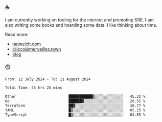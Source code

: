 ### ☕

I am currently working on tooling for the internet and promoting SRE. I am also writing some books and hoarding some data. I like thinking about time. 

Read more:

 - [natwelch.com](https://natwelch.com)
 - [@icco@merveilles.town](https://merveilles.town/@icco)
 - [blog](https://writing.natwelch.com)

### 🕒

<!--START_SECTION:waka-->

```txt
From: 12 July 2024 - To: 11 August 2024

Total Time: 45 hrs 25 mins

Other                        ███████████▒░░░░░░░░░░░░░   45.32 %
Go                           ██████▓░░░░░░░░░░░░░░░░░░   26.55 %
Terraform                    ██▓░░░░░░░░░░░░░░░░░░░░░░   10.77 %
YAML                         █▒░░░░░░░░░░░░░░░░░░░░░░░   05.25 %
TypeScript                   █▒░░░░░░░░░░░░░░░░░░░░░░░   04.85 %
```

<!--END_SECTION:waka-->
